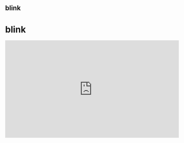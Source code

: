 
## blink

# blink
<iframe width="560" height="315" src="https://www.youtube.com/embed/i5x3R-HCYh8" frameborder="0" allow="accelerometer; autoplay; encrypted-media; gyroscope; picture-in-picture" allowfullscreen></iframe> 
